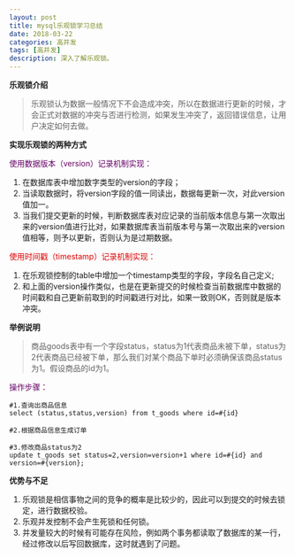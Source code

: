 ```yaml
---
layout: post
title: mysql乐观锁学习总结
date: 2018-03-22
categories: 高并发
tags: [高并发]
description: 深入了解乐观锁。
---
```


**乐观锁介绍**
> 乐观锁认为数据一般情况下不会造成冲突，所以在数据进行更新的时候，才会正式对数据的冲突与否进行检测，如果发生冲突了，返回错误信息，让用户决定如何去做。

**实现乐观锁的两种方式**

<font color="#660066">使用数据版本（version）记录机制实现：</font>
1. 在数据库表中增加数字类型的version的字段；
2. 当读取数据时，将version字段的值一同读出，数据每更新一次，对此version值加一。
3. 当我们提交更新的时候，判断数据库表对应记录的当前版本信息与第一次取出来的version值进行比对，如果数据库表当前版本号与第一次取出来的version值相等，则予以更新，否则认为是过期数据。

<font color="#dd0000">使用时间戳（timestamp）记录机制实现：</font>
1. 在乐观锁控制的table中增加一个timestamp类型的字段，字段名自己定义;
2. 和上面的version操作类似，也是在更新提交的时候检查当前数据库中数据的时间戳和自己更新前取到的时间戳进行对比，如果一致则OK，否则就是版本冲突。

**举例说明**
> 商品goods表中有一个字段status，status为1代表商品未被下单，status为2代表商品已经被下单，那么我们对某个商品下单时必须确保该商品status为1。假设商品的id为1。

<font color="#660066">操作步骤：</font>
```$xslt
#1.查询出商品信息
select (status,status,version) from t_goods where id=#{id}

#2.根据商品信息生成订单

#3.修改商品status为2
update t_goods set status=2,version=version+1 where id=#{id} and version=#{version};
```

**优势与不足**
1. 乐观锁是相信事物之间的竞争的概率是比较少的，因此可以到提交的时候去锁定，进行数据校验。
2. 乐观并发控制不会产生死锁和任何锁。
3. 并发量较大的时候有可能存在风险，例如两个事务都读取了数据库的某一行，经过修改以后写回数据库，这时就遇到了问题。
